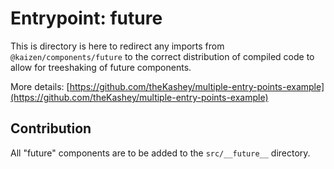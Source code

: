 # Entrypoint: future

This is directory is here to redirect any imports from `@kaizen/components/future` to the correct distribution of compiled code to allow for treeshaking of future components.

More details: [https://github.com/theKashey/multiple-entry-points-example](https://github.com/theKashey/multiple-entry-points-example)

## Contribution

All "future" components are to be added to the `src/__future__` directory.
